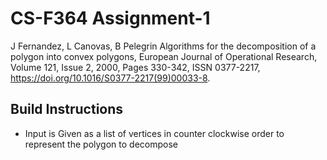 # CS-F364 Assignment-1
J Fernandez, L Canovas, B Pelegrin 
Algorithms for the decomposition of a polygon into convex polygons, 
European Journal of Operational Research, 
Volume 121, Issue 2, 
2000, 
Pages 330-342, 
ISSN 0377-2217, 
https://doi.org/10.1016/S0377-2217(99)00033-8.

## Build Instructions
- Input is Given as a list of vertices in counter clockwise order to represent the polygon to decompose